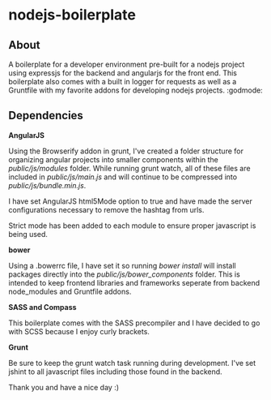 # nodejs-boilerplate

## About
A boilerplate for a developer environment pre-built for a nodejs project using expressjs for the backend and angularjs for the front end.  This boilerplate also comes with a built in logger for requests as well as a Gruntfile with my favorite addons for developing nodejs projects. :godmode:

## Dependencies

**AngularJS**

Using the Browserify addon in grunt, I've created a folder structure for organizing angular projects into smaller components within the *public/js/modules* folder.  While running grunt watch, all of these files are included in *public/js/main.js* and will continue to be compressed into *public/js/bundle.min.js*.

I have set AngularJS html5Mode option to true and have made the server configurations necessary to remove the hashtag from urls.

Strict mode has been added to each module to ensure proper javascript is being used.

**bower**

Using a .bowerrc file, I have set it so running *bower install* will install packages directly into the *public/js/bower_components* folder.  This is intended to keep frontend libraries and frameworks seperate from backend node_modules and Gruntfile addons.

**SASS and Compass**

This boilerplate comes with the SASS precompiler and I have decided to go with SCSS because I enjoy curly brackets.

**Grunt**

Be sure to keep the grunt watch task running during development.  I've set jshint to all javascript files including those found in the backend.

Thank you and have a nice day :)
